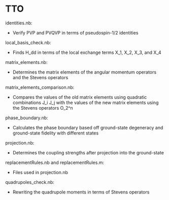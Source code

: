 # TTO

identities.nb:
  - Verify PVP and PVQVP in terms of pseudospin-1/2 identities

local_basis_check.nb:
  - Finds H_dd in terms of the local exchange terms X_1, X_2, X_3, and X_4

matrix_elements.nb:
  - Determines the matrix elements of the angular momentum operators and the Stevens operators

matrix_elements_comparison.nb:
  - Compares the values of the old matrix elements using quadratic combinations J_i J_j with the values of the new matrix elements using the Stevens operators O_2^n
  
phase_boundary.nb:
  - Calculates the phase boundary based off ground-state degeneracy and ground-state fidelity with different states

projection.nb:
  - Determines the coupling strengths after projection into the ground-state

replacementRules.nb and replacementRules.m:
  - Files used in projection.nb

quadrupoles_check.nb:
  - Rewriting the quadrupole moments in terms of Stevens operators